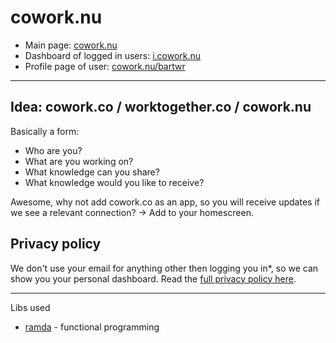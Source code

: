 # cowork.nu

- Main page: [cowork.nu](https://cowork.nu)
- Dashboard of logged in users: [i.cowork.nu](https://i.cowork.nu)
- Profile page of user: [cowork.nu/bartwr](https://cowork.nu/bartwr)

____

## Idea: cowork.co / worktogether.co / cowork.nu

Basically a form:

- Who are you?
- What are you working on?
- What knowledge can you share?
- What knowledge would you like to receive?

Awesome, why not add cowork.co as an app, so you will receive updates if we see a relevant connection? -> Add to your homescreen.

## Privacy policy

We don't use your email for anything other then logging you in*, so we can show you your personal dashboard. Read the [full privacy policy here](..).

____

Libs used

- [ramda](http://ramdajs.com/) - functional programming
